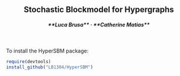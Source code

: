 <h2 align="center">Stochastic Blockmodel for Hypergraphs</h2>

<h5 align="center">**Luca Brusa** &middot; **Catherine Matias**</h5>

<br>

To install the HyperSBM package:
```r
require(devtools)
install_github("LB1304/HyperSBM")
```
